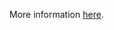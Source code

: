 More information [here](https://docs.prismacloud.io/en/enterprise-edition/policy-reference/google-cloud-policies/google-cloud-general-policies/bc-gcp-general-3).
